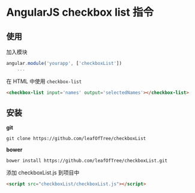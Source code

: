 # AngularJS checkbox list 指令

## 使用 

加入模块

```javascript
angular.module('yourapp', ['checkboxList'])
    ...
```

在 HTML 中使用 `checkbox-list`

```html
<checkbox-list input='names' output='selectedNames'></checkbox-list>
```

## 安装

**git**

    git clone https://github.com/leafOfTree/checkboxList

**bower**

    bower install https://github.com/leafOfTree/checkboxList.git

添加 checkboxList.js 到项目中

```html
<script src="checkboxList/checkboxList.js"></script>
```
